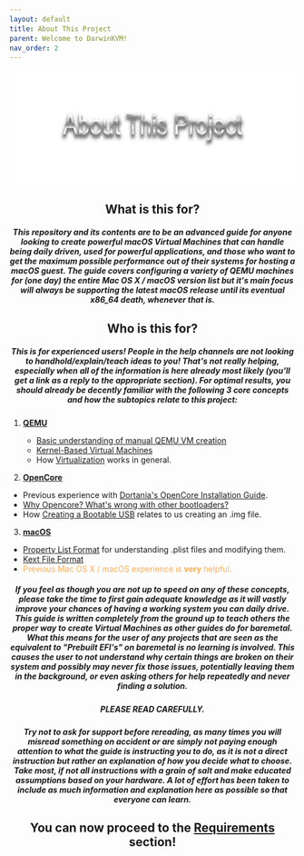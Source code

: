 ```yaml
---
layout: default
title: About This Project
parent: Welcome to DarwinKVM!
nav_order: 2
---
```


<p align="center">
  <img width="650" height="200" src="../../assets/HeaderAboutThisProject.png">
</p>

<h2 align="center">What is this for?</h2>

<h5 align="center">This repository and its contents are to be an advanced guide for anyone looking to create powerful macOS Virtual Machines that can handle being daily driven, used for powerful applications, and those who want to get the maximum possible performance out of their systems for hosting a macOS guest. The guide covers configuring a variety of QEMU machines for (one day) the entire Mac OS X / macOS version list but it's main focus will always be supporting the latest macOS release until its eventual x86_64 death, whenever that is.</h5>

<h2 align="center">Who is this for?</h2>

<h5 align="center">This is for experienced users! People in the help channels are not looking to handhold/explain/teach ideas to you! That's not really helping, especially when all of the information is here already most likely (you'll get a link as a reply to the appropriate section). For optimal results, you should already be decently familiar with the following 3 core concepts and how the subtopics relate to this project:</h5>

1. [**QEMU**](https://www.qemu.org/)
   - [Basic understanding of manual QEMU VM creation](https://www.qemu.org/docs/master/)
   - [Kernel-Based Virtual Machines](https://en.wikipedia.org/wiki/Kernel-based_Virtual_Machine)
   - How [Virtualization](https://en.wikipedia.org/wiki/Virtualization) works in general.

2. [**OpenCore**](https://github.com/acidanthera/OpenCorePkg)
  - Previous experience with [Dortania's OpenCore Installation Guide](https://dortania.github.io/OpenCore-Install-Guide/).
  - [Why Opencore? What's wrong with other bootloaders?](https://dortania.github.io/OpenCore-Install-Guide/why-oc.html)
  - How [Creating a Bootable USB](https://dortania.github.io/OpenCore-Install-Guide/installer-guide/) relates to us creating an .img file.

3. [**macOS**](https://en.wikipedia.org/wiki/MacOS)
  - [Property List Format](https://en.wikipedia.org/wiki/Property_list) for understanding .plist files and modifying them.
  - [Kext File Format](http://www.macbreaker.com/2012/01/what-are-kexts.html#:~:text=Kext%20files%20are%20essentially%20drivers,loaded%20when%20your%20computer%20boots.)
  - <span style="color: #ffab52;">Previous Mac OS X / macOS experience is <b>very</b> helpful.</span>

<h5 align="center">If you feel as though you are not up to speed on any of these concepts, please take the time to first gain adequate knowledge as it will vastly improve your chances of having a working system you can daily drive. This guide is written completely from the ground up to teach others the proper way to create Virtual Machines as other guides do for baremetal. What this means for the user of any projects that are seen as the equivalent to "Prebuilt EFI's" on baremetal is no learning is involved. This causes the user to not understand why certain things are broken on their system and possibly may never fix those issues, potentially leaving them in the background, or even asking others for help repeatedly and never finding a solution.</h5>

<h5 align="center"><b>PLEASE READ CAREFULLY</b>.</h5>

<h5 align="center">Try not to ask for support before rereading, as many times you will misread something on accident or are simply not paying enough attention to what the guide is instructing you to do, as it is not a direct instruction but rather an explanation of how you decide what to choose. Take most, if not all instructions with a grain of salt and make educated assumptions based on your hardware. A lot of effort has been taken to include as much information and explanation here as possible so that everyone can learn.</h5>

<h2 align="center">You can now proceed to the <a href="02-Requirements.html">Requirements</a> section!</h2>
